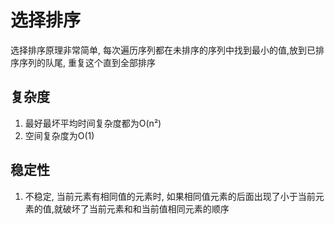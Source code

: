 # 选择排序
选择排序原理非常简单, 每次遍历序列都在未排序的序列中找到最小的值,放到已排序序列的队尾, 重复这个直到全部排序

## 复杂度
1. 最好最坏平均时间复杂度都为O(n²)
2. 空间复杂度为O(1)

## 稳定性
1. 不稳定, 当前元素有相同值的元素时, 如果相同值元素的后面出现了小于当前元素的值,就破坏了当前元素和和当前值相同元素的顺序
